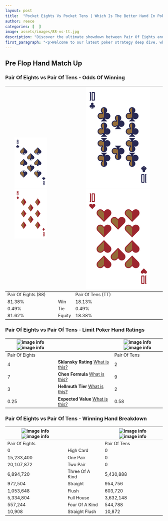 ```yaml
---
layout: post
title:  "Pocket Eights Vs Pocket Tens | Which Is The Better Hand In Poker? A Complete Guide"
author: reece
categories: [  ]
image: assets/images/88-vs-tt.jpg
description: "Discover the ultimate showdown between Pair Of Eights and Pair Of Tens in poker! Uncover the odds, strategies, and scenarios where one hand triumphs over the other. Get ready to up your poker game with this thrilling analysis."
first_paragraph: "<p>Welcome to our latest poker strategy deep dive, where we're pitting two distinct hands against each other in a high-stakes showdown: Pair Of Eights vs Pair Of Tens.</p><p>In the dynamic world of poker, every decision counts, and knowing which hand holds the upper hand is key to your success at the table.</p><p>In this article, we'll dissect these two hands, explore the scenarios where one dominates the other, and equip you with the knowledge to make strategic choices that can tip the odds in your favor.</p><p>Get ready to unravel the intriguing dynamics of these poker hands and elevate your game to new heights.</p>"
---
```




[comment]: # (sp0)

## Pre Flop Hand Match Up

<div class="table hand-ratings" markdown="1"> 



### Pair Of Eights vs Pair Of Tens - Odds Of Winning


    
| ![image info](assets/images/hand1/8.png) ![image info](assets/images/hand1/8o.png) |  | ![image info](assets/images/hand2/T.png) ![image info](assets/images/hand2/to.png) |
| -------- | -------- | -------- |
| Pair Of Eights (88) |  | Pair Of Tens (TT) |
| 81.38% | Win | 18.13% |
| 0.49% | Tie | 0.49% |
| 81.62% | Equity | 18.38% |




[comment]: # (sp1)



### Pair Of Eights vs Pair Of Tens - Limit Poker Hand Ratings


    
| ![image info](https://www.riverpairs.com/assets/images/hand1/8.png) ![image info](https://www.riverpairs.com/assets/images/hand1/8o.png) |  | ![image info](https://www.riverpairs.com/assets/images/hand2/T.png) ![image info](https://www.riverpairs.com/assets/images/hand2/to.png) |
| -------- | -------- | -------- |
| Pair Of Eights |  | Pair Of Tens |
| 4 | **Sklansky Rating** [What is this?](/sklansky-rating-explained) | 2 |
| 7 | **Chen Formula** [What is this?](/chen-formula-explained) | 9 |
| 3 | **Hellmuth Tier** [What is this?](/Hellmuth-tier-explained) | 2 |
| 0.25 | **Expected Value** [What is this?](/expected-value-explained) | 0.58 |




[comment]: # (sp2)



### Pair Of Eights vs Pair Of Tens - Winning Hand Breakdown


    
| ![image info](https://www.riverpairs.com/assets/images/hand1/8.png) ![image info](https://www.riverpairs.com/assets/images/hand1/8o.png) |  | ![image info](https://www.riverpairs.com/assets/images/hand2/T.png) ![image info](https://www.riverpairs.com/assets/images/hand2/to.png) |
| -------- | -------- | -------- |
| Pair Of Eights |  | Pair Of Tens |
| 0 | High Card | 0 |
| 15,233,400 | One Pair | 0 |
| 20,107,872 | Two Pair | 0 |
| 6,894,720 | Three Of A Kind | 5,430,888 |
| 972,504 | Straight | 954,756 |
| 1,053,648 | Flush | 603,720 |
| 5,334,804 | Full House | 3,632,148 |
| 557,244 | Four Of A Kind | 544,788 |
| 10,908 | Straight Flush | 10,872 |




[comment]: # (sp3)



</div>

[comment]: # (sp4)



[comment]: # (sp5)

